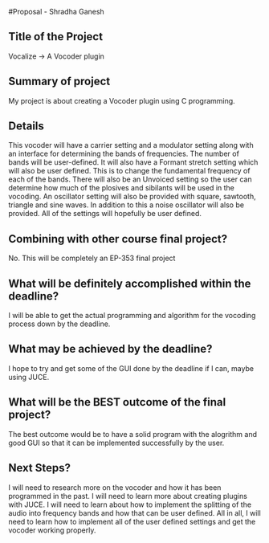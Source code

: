 #Proposal - Shradha Ganesh 

## Title of the Project

Vocalize -> A Vocoder plugin 

## Summary of project

My project is about creating a Vocoder plugin using C programming. 

## Details

This vocoder will have a carrier setting and a modulator setting along with an interface for determining the bands of frequencies. The number of bands will be user-defined. It will also have a Formant stretch setting which will also be user defined. This is to change the fundamental frequency of each of the bands. There will also be an Unvoiced setting so the user can determine how much of the plosives and sibilants will be used in the vocoding. An oscillator setting will also be provided with square, sawtooth, triangle and sine waves. In addition to this a noise oscillator will also be provided. All of the settings will hopefully be user defined. 

## Combining with other course final project? 

No. This will be completely an EP-353 final project

## What will be definitely accomplished within the deadline? 

I will be able to get the actual programming and algorithm for the vocoding process down by the deadline. 

## What may be achieved by the deadline?

I hope to try and get some of the GUI done by the deadline if I can, maybe using JUCE. 

## What will be the BEST outcome of the final project? 

The best outcome would be to have a solid program with the alogrithm and good GUI so that it can be implemented successfully by the user. 

## Next Steps? 

I will need to research more on the vocoder and how it has been programmed in the past. I will need to learn more about creating plugins with JUCE. I will need to learn about how to implement the splitting of the audio into frequency bands and how that can be user defined. All in all, I will need to learn how to implement all of the user defined settings and get the vocoder working properly. 

